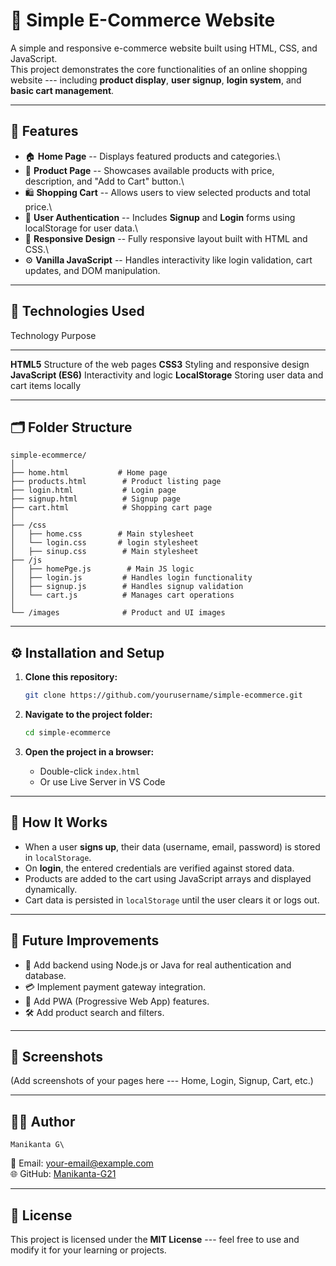 # 🛒 Simple E-Commerce Website

A simple and responsive e-commerce website built using HTML,
CSS, and JavaScript.\
This project demonstrates the core functionalities of an online shopping
website --- including **product display**, **user signup**, **login
system**, and **basic cart management**.

------------------------------------------------------------------------

## 🚀 Features

-   🏠 **Home Page** -- Displays featured products and categories.\
-   👕 **Product Page** -- Showcases available products with price,
    description, and "Add to Cart" button.\
-   🛍️ **Shopping Cart** -- Allows users to view selected products and
    total price.\
-   🔐 **User Authentication** -- Includes **Signup** and **Login**
    forms using localStorage for user data.\
-   🎨 **Responsive Design** -- Fully responsive layout built with HTML
    and CSS.\
-   ⚙️ **Vanilla JavaScript** -- Handles interactivity like login
    validation, cart updates, and DOM manipulation.

------------------------------------------------------------------------

## 🧩 Technologies Used

  Technology             Purpose
  ---------------------- ------------------------------------------
  **HTML5**              Structure of the web pages
  **CSS3**               Styling and responsive design
  **JavaScript (ES6)**   Interactivity and logic
  **LocalStorage**       Storing user data and cart items locally

------------------------------------------------------------------------

## 🗂️ Folder Structure

    simple-ecommerce/
    │
    ├── home.html           # Home page
    ├── products.html        # Product listing page
    ├── login.html           # Login page
    ├── signup.html          # Signup page
    ├── cart.html            # Shopping cart page
    │
    ├── /css
    │   ├── home.css        # Main stylesheet
    │   └── login.css       # login stylesheet
    │   ├── sinup.css        # Main stylesheet
    ├── /js
    │   ├── homePge.js        # Main JS logic
    │   ├── login.js         # Handles login functionality
    │   ├── signup.js        # Handles signup validation
    │   └── cart.js          # Manages cart operations
    │
    └── /images              # Product and UI images

------------------------------------------------------------------------

## ⚙️ Installation and Setup

1.  **Clone this repository:**

    ``` bash
    git clone https://github.com/yourusername/simple-ecommerce.git
    ```

2.  **Navigate to the project folder:**

    ``` bash
    cd simple-ecommerce
    ```

3.  **Open the project in a browser:**

    -   Double-click `index.html`
    -   Or use Live Server in VS Code

------------------------------------------------------------------------

## 🧠 How It Works

-   When a user **signs up**, their data (username, email, password) is
    stored in `localStorage`.
-   On **login**, the entered credentials are verified against stored
    data.
-   Products are added to the cart using JavaScript arrays and displayed
    dynamically.
-   Cart data is persisted in `localStorage` until the user clears it or
    logs out.

------------------------------------------------------------------------

## 🎯 Future Improvements

-   🔗 Add backend using Node.js or Java for real authentication and
    database.
-   💳 Implement payment gateway integration.
-   📱 Add PWA (Progressive Web App) features.
-   🛠 Add product search and filters.

------------------------------------------------------------------------

## 📸 Screenshots

(Add screenshots of your pages here --- Home, Login, Signup, Cart, etc.)

------------------------------------------------------------------------

## 👨‍💻 Author

    Manikanta G\
📧 Email: your-email@example.com\
🌐 GitHub: [Manikanta-G21](https://github.com/manikanta-G21)

------------------------------------------------------------------------

## 📝 License

This project is licensed under the **MIT License** --- feel free to use
and modify it for your learning or projects.
